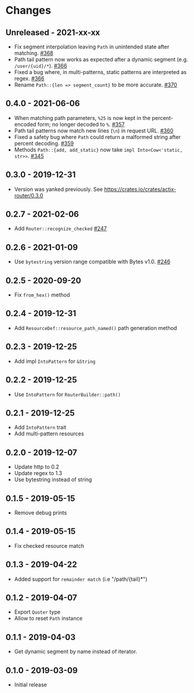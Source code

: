 # Changes

## Unreleased - 2021-xx-xx
* Fix segment interpolation leaving `Path` in unintended state after matching. [#368]
* Path tail pattern now works as expected after a dynamic segment (e.g. `/user/{uid}/*`). [#366]
* Fixed a bug where, in multi-patterns, static patterns are interpreted as regex. [#366]
* Rename `Path::{len => segment_count}` to be more accurate. [#370]

[#368]: https://github.com/actix/actix-net/pull/368
[#366]: https://github.com/actix/actix-net/pull/366
[#368]: https://github.com/actix/actix-net/pull/368
[#370]: https://github.com/actix/actix-net/pull/370


## 0.4.0 - 2021-06-06
* When matching path parameters, `%25` is now kept in the percent-encoded form; no longer decoded to `%`. [#357]
* Path tail patterns now match new lines (`\n`) in request URL. [#360]
* Fixed a safety bug where `Path` could return a malformed string after percent decoding. [#359]
* Methods `Path::{add, add_static}` now take `impl Into<Cow<'static, str>>`. [#345]

[#345]: https://github.com/actix/actix-net/pull/345
[#357]: https://github.com/actix/actix-net/pull/357
[#359]: https://github.com/actix/actix-net/pull/359
[#360]: https://github.com/actix/actix-net/pull/360


## 0.3.0 - 2019-12-31
* Version was yanked previously. See https://crates.io/crates/actix-router/0.3.0


## 0.2.7 - 2021-02-06
* Add `Router::recognize_checked` [#247]

[#247]: https://github.com/actix/actix-net/pull/247


## 0.2.6 - 2021-01-09
* Use `bytestring` version range compatible with Bytes v1.0. [#246]

[#246]: https://github.com/actix/actix-net/pull/246


## 0.2.5 - 2020-09-20
* Fix `from_hex()` method


## 0.2.4 - 2019-12-31
* Add `ResourceDef::resource_path_named()` path generation method


## 0.2.3 - 2019-12-25
* Add impl `IntoPattern` for `&String`


## 0.2.2 - 2019-12-25
* Use `IntoPattern` for `RouterBuilder::path()`


## 0.2.1 - 2019-12-25
* Add `IntoPattern` trait
* Add multi-pattern resources


## 0.2.0 - 2019-12-07
* Update http to 0.2
* Update regex to 1.3
* Use bytestring instead of string


## 0.1.5 - 2019-05-15
* Remove debug prints


## 0.1.4 - 2019-05-15
* Fix checked resource match


## 0.1.3 - 2019-04-22
* Added support for `remainder match` (i.e "/path/{tail}*")


## 0.1.2 - 2019-04-07
* Export `Quoter` type
* Allow to reset `Path` instance


## 0.1.1 - 2019-04-03
* Get dynamic segment by name instead of iterator.


## 0.1.0 - 2019-03-09
* Initial release
